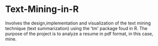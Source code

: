 # Text-Mining-in-R 
Involves the design,implementation and visualization of the text mining technique (text summarization) using the 'tm' package foud in R. The purpose of the project is to analyze a resume in pdf format, in this case, mine.
